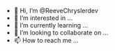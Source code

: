 - 👋 Hi, I’m @ReeveChryslerdev
- 👀 I’m interested in ...
- 🌱 I’m currently learning ...
- 💞️ I’m looking to collaborate on ...
- 📫 How to reach me ...

<!---
ReeveChryslerdev/ReeveChryslerdev is a ✨ special ✨ repository because its `README.md` (this file) appears on your GitHub profile.
You can click the Preview link to take a look at your changes.
--->
